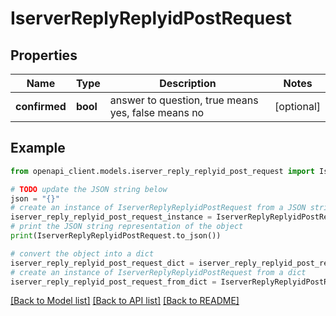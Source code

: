 # IserverReplyReplyidPostRequest


## Properties

Name | Type | Description | Notes
------------ | ------------- | ------------- | -------------
**confirmed** | **bool** | answer to question, true means yes, false means no | [optional] 

## Example

```python
from openapi_client.models.iserver_reply_replyid_post_request import IserverReplyReplyidPostRequest

# TODO update the JSON string below
json = "{}"
# create an instance of IserverReplyReplyidPostRequest from a JSON string
iserver_reply_replyid_post_request_instance = IserverReplyReplyidPostRequest.from_json(json)
# print the JSON string representation of the object
print(IserverReplyReplyidPostRequest.to_json())

# convert the object into a dict
iserver_reply_replyid_post_request_dict = iserver_reply_replyid_post_request_instance.to_dict()
# create an instance of IserverReplyReplyidPostRequest from a dict
iserver_reply_replyid_post_request_from_dict = IserverReplyReplyidPostRequest.from_dict(iserver_reply_replyid_post_request_dict)
```
[[Back to Model list]](../README.md#documentation-for-models) [[Back to API list]](../README.md#documentation-for-api-endpoints) [[Back to README]](../README.md)


